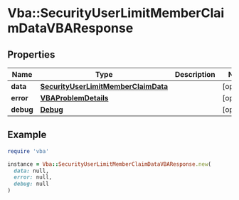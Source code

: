 # Vba::SecurityUserLimitMemberClaimDataVBAResponse

## Properties

| Name | Type | Description | Notes |
| ---- | ---- | ----------- | ----- |
| **data** | [**SecurityUserLimitMemberClaimData**](SecurityUserLimitMemberClaimData.md) |  | [optional] |
| **error** | [**VBAProblemDetails**](VBAProblemDetails.md) |  | [optional] |
| **debug** | [**Debug**](Debug.md) |  | [optional] |

## Example

```ruby
require 'vba'

instance = Vba::SecurityUserLimitMemberClaimDataVBAResponse.new(
  data: null,
  error: null,
  debug: null
)
```

